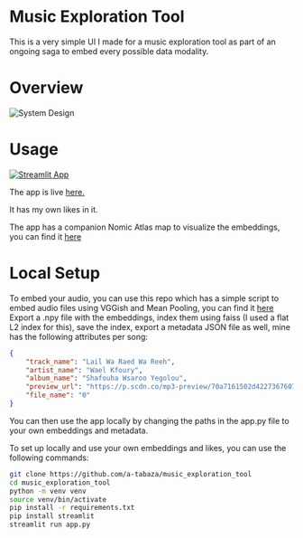 # Music Exploration Tool
This is a very simple UI I made for a music exploration tool as part of an ongoing saga to embed every possible data modality.

# Overview
![System Design](system_design.png)

# Usage
[![Streamlit App](https://static.streamlit.io/badges/streamlit_badge_black_white.svg)](https://musicexplorationtool.streamlit.app/)

The app is live [here.](https://musicexplorationtool.streamlit.app/)

It has my own likes in it.

The app has a companion Nomic Atlas map to visualize the embeddings, you can find it [here](https://atlas.nomic.ai/data/tyqnology/likes-dump-mean-pooled-normalized-vggish/map)

# Local Setup
To embed your audio, you can use this repo which has a simple script to embed audio files using VGGish and Mean Pooling, you can find it [here](https://github.com/a-tabaza/audio_embeddings)
Export a .npy file with the embeddings, index them using faiss (I used a flat L2 index for this), save the index, export a metadata JSON file as well, mine has the following attributes per song:
```json
{
    "track_name": "Lail Wa Raed Wa Reeh",
    "artist_name": "Wael Kfoury", 
    "album_name": "Shafouha Wsaroo Yegolou", 
    "preview_url": "https://p.scdn.co/mp3-preview/70a7161502d42273676076c997bc3c3e8e4a872c?cid=1980af88f3594c5aa4198035b0957641", 
    "file_name": "0"
}
```
You can then use the app locally by changing the paths in the app.py file to your own embeddings and metadata.

To set up locally and use your own embeddings and likes, you can use the following commands:
```bash
git clone https://github.com/a-tabaza/music_exploration_tool
cd music_exploration_tool
python -m venv venv
source venv/bin/activate
pip install -r requirements.txt
pip install streamlit
streamlit run app.py
```

